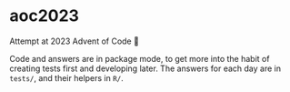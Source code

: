 # aoc2023

Attempt at 2023 Advent of Code 🎄

Code and answers are in package mode, to get more into the habit of
creating tests first and developing later. The answers for each day are
in `tests/`, and their helpers in `R/`.
